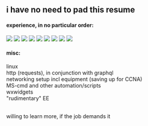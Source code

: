 ## i have no need to pad this resume
  
 
#### experience, in no particular order:
<p>
<img src="https://img.shields.io/badge/c++-%2300599C.svg?style=for-the-badge&logo=c%2B%2B&logoColor=white">
<img src="https://img.shields.io/badge/html5%20-%23E34F26.svg?&style=for-the-badge&logo=html5&logoColor=white">   
<img src="https://img.shields.io/badge/css3%20-%231572B6.svg?&style=for-the-badge&logo=css3&logoColor=white">
<img src="https://img.shields.io/badge/javascript%20-%23323330.svg?&style=for-the-badge&logo=javascript&logoColor=%23F7DF1E">
<img src="https://img.shields.io/badge/shell_script-%23121011.svg?style=for-the-badge&logo=gnu-bash&logoColor=white">
<img src="https://img.shields.io/badge/-python%20-%2314354C.svg?&style=for-the-badge&logo=python&logoColor=white">
<img src="https://img.shields.io/badge/-JSON%20-02569B?style=for-the-badge&logo=json&logoColor=white">
<img src="https://img.shields.io/badge/-SQL%20-grey?style=for-the-badge&logo=SQL">
<img src="https://img.shields.io/badge/-GraphQL-E10098?style=for-the-badge&logo=graphql&logoColor=white">
  </p>

#### misc:

linux <br>
http (requests), in conjunction with graphql <br>
networking setup incl equipment (saving up for CCNA) <br>
MS-cmd and other automation/scripts<br>
wxwidgets <br>
"rudimentary" EE <br>

<br>willing to learn more, if the job demands it
